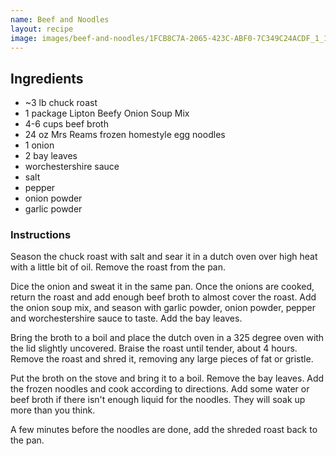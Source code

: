 ```yaml
---
name: Beef and Noodles
layout: recipe
image: images/beef-and-noodles/1FCB8C7A-2065-423C-ABF0-7C349C24ACDF_1_105_c.jpeg
---
```

## Ingredients

* ~3 lb chuck roast
* 1 package Lipton Beefy Onion Soup Mix
* 4-6 cups beef broth
* 24 oz Mrs Reams frozen homestyle egg noodles
* 1 onion
* 2 bay leaves
* worchestershire sauce
* salt
* pepper
* onion powder
* garlic powder

### Instructions

Season the chuck roast with salt and sear it in a dutch oven over high heat with a little bit of oil. Remove the roast from the pan.

Dice the onion and sweat it in the same pan. Once the onions are cooked, return the roast and add enough beef broth to almost cover the roast. Add the onion soup mix, and season with garlic  powder, onion powder, pepper and worchestershire sauce to taste. Add the bay leaves. 

Bring the broth to a boil and place the dutch oven in a 325 degree oven with the lid slightly uncovered. Braise the roast until tender, about 4 hours. Remove the roast and shred it, removing any large pieces of fat or gristle.

Put the broth on the stove and bring it to a boil. Remove the bay leaves. Add the frozen noodles and cook according to directions. Add some water or beef broth if there isn't enough liquid for the noodles. They will soak up more than you think. 

A few minutes before the noodles are done, add the shreded roast back to the pan.

